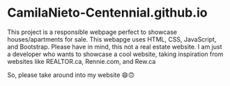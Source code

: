 # CamilaNieto-Centennial.github.io

<p>This project is a responsible webpage perfect to showcase houses/apartments for sale. This webapge uses HTML, CSS, JavaScript, and Bootstrap. Please have in mind, this not a real estate website. I am just a developer who wants to showcase a cool website, taking inspiration from websites like REALTOR.ca, Rennie.com, and Rew.ca</p>
<p>So, please take around into my website 😄🙃</p>
